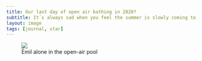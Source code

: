 ```yaml
---
title: Our last day of open air bathing in 2020?
subtitle: It´s always sad when you feel the summer is slowly coming to an end. Emil and I are trying to stretch the time.
layout: image
tags: [journal, star]    
---
```

<figure>
<img src="/img/journal/IMG_1747.jpg" />
<figcaption>Emil alone in the open-air pool</figcaption>
</figure>
